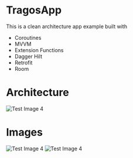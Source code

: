 # TragosApp
This is a clean architecture app example built with

- Coroutines
- MVVM
- Extension Functions
- Dagger Hilt
- Retrofit
- Room

# Architecture

![Test Image 4](https://github.com/AnDevCba/GitHubMVP/raw/master/images/architecture_android.png)

# Images

![Test Image 4](https://i.imgur.com/Lsqjego.png)
![Test Image 4](https://i.imgur.com/VKatXbv.png)




